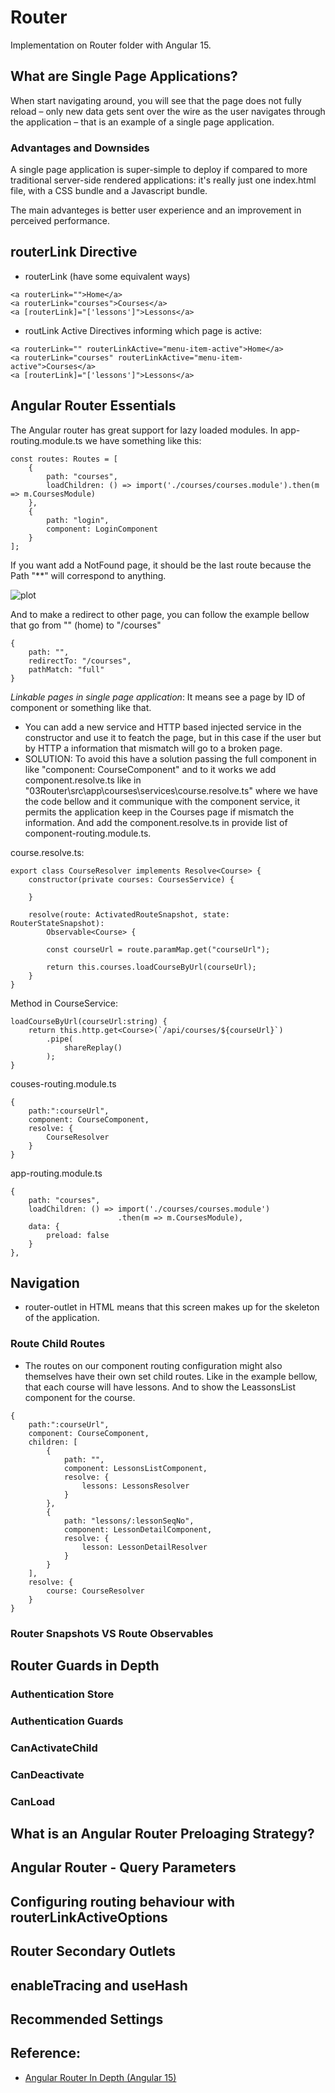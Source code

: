 # Router

Implementation on Router folder with Angular 15.

## What are Single Page Applications? 
When start navigating around, you will see that the page does not fully
reload – only new data gets sent over the wire as the user navigates
through the application – that is an example of a single page
application.


### Advantages and Downsides
A single page application is super-simple to deploy if compared to more traditional server-side rendered applications: it's really just one index.html file, with a CSS bundle and a Javascript bundle.

The main advanteges is better user experience and an improvement in perceived performance.

## routerLink Directive

- routerLink (have some equivalent ways)
```
<a routerLink="">Home</a>
<a routerLink="courses">Courses</a>
<a [routerLink]="['lessons']">Lessons</a>
```

- routLink Active Directives informing which page is active:
```
<a routerLink="" routerLinkActive="menu-item-active">Home</a>
<a routerLink="courses" routerLinkActive="menu-item-active">Courses</a>
<a [routerLink]="['lessons']">Lessons</a>
```

## Angular Router Essentials

The Angular router has great support for lazy loaded modules. In app-routing.module.ts we have something like this:

```
const routes: Routes = [
    {
        path: "courses",
        loadChildren: () => import('./courses/courses.module').then(m => m.CoursesModule)
    },
    {
        path: "login",
        component: LoginComponent
    }
];
```

If you want add a NotFound page, it should be the last route because the Path "**" will correspond to anything.

![plot](./images/03.404.png)

And to make a redirect to other page, you can follow the example bellow that go from "" (home) to "/courses"

```
{
    path: "",
    redirectTo: "/courses",
    pathMatch: "full"
}
```

*Linkable pages in single page application*: It means see a page by ID of component or something like that. 

- You can add a new service and HTTP based injected service in the constructor and use it to featch the page, but in this case if the user but by HTTP a information that mismatch will go to a broken page. 
- SOLUTION: To avoid this have a solution passing the full component in like "component: CourseComponent" and to it works we add component.resolve.ts like in "03Router\src\app\courses\services\course.resolve.ts" where we have the code bellow and it communique with the component service, it permits the application keep in the Courses page if mismatch the information. And add the component.resolve.ts in provide list of component-routing.module.ts.

course.resolve.ts:
```
export class CourseResolver implements Resolve<Course> {
    constructor(private courses: CoursesService) {

    }

    resolve(route: ActivatedRouteSnapshot, state: RouterStateSnapshot):
        Observable<Course> {

        const courseUrl = route.paramMap.get("courseUrl");

        return this.courses.loadCourseByUrl(courseUrl);
    }
}
```

Method in CourseService:
```
loadCourseByUrl(courseUrl:string) {
    return this.http.get<Course>(`/api/courses/${courseUrl}`)
        .pipe(
            shareReplay()
        );
}
```

couses-routing.module.ts
```
{
    path:":courseUrl",
    component: CourseComponent,
    resolve: {
        CourseResolver
    }
}
```

app-routing.module.ts
```
{
    path: "courses",
    loadChildren: () => import('./courses/courses.module')
                        .then(m => m.CoursesModule),
    data: {
        preload: false
    }
},
```

## Navigation

- router-outlet in HTML means that this screen makes up for the skeleton of the application.

### Route Child Routes

- The routes on our component routing configuration might also themselves have their own set child routes. Like in the example bellow, that each course will have lessons. And to show the LeassonsList component for the course.

```
{
    path:":courseUrl",
    component: CourseComponent,
    children: [
        {
            path: "",
            component: LessonsListComponent,
            resolve: {
                lessons: LessonsResolver
            }
        },
        {
            path: "lessons/:lessonSeqNo",
            component: LessonDetailComponent,
            resolve: {
                lesson: LessonDetailResolver
            }
        }
    ],
    resolve: {
        course: CourseResolver
    }
}
```

### Router Snapshots VS Route Observables

## Router Guards in Depth

### Authentication Store
### Authentication Guards
### CanActivateChild
### CanDeactivate 
### CanLoad

## What is an Angular Router Preloaging Strategy?
## Angular Router - Query Parameters
## Configuring routing behaviour with routerLinkActiveOptions
## Router Secondary Outlets
## enableTracing and useHash
## Recommended Settings

## Reference:

- [Angular Router In Depth (Angular 15)](https://www.udemy.com/course/angular-router-course/)